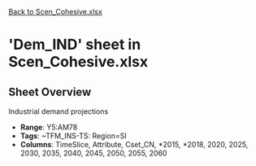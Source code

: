 [Back to Scen_Cohesive.xlsx](README.md)

# 'Dem_IND' sheet in Scen_Cohesive.xlsx

## Sheet Overview

Industrial demand projections

- **Range**: Y5:AM78
- **Tags**: ~TFM_INS-TS: Region=SI
- **Columns**: TimeSlice, Attribute, Cset_CN, *2015, *2018, 2020, 2025, 2030, 2035, 2040, 2045, 2050, 2055, 2060

